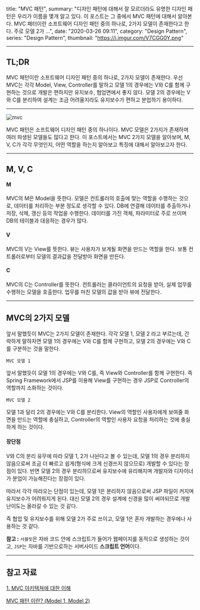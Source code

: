 title: "MVC 패턴",
summary: "디자인 패턴에 대해서 잘 모르더라도 유명한 디자인 패턴은 우리가 이름을 몇개 알고 있다. 이 포스트는 그 중에서 MVC 패턴에 대해서 알아본다. MVC 패터이란 소프트웨어 디자인 패턴 중의 하나로, 2가지 모델이 존재한다고 한다. 주로 모델 2가 ...",
date: "2020-03-26 09:11",
category: "Design Pattern",
series: "Design Pattern",
thumbnail: "https://i.imgur.com/V7CGG0Y.png"

---

## TL;DR

MVC 패턴이란 소프트웨어 디자인 패턴 중의 하나로, 2가지 모델이 존재한다. 우선 MVC는 각각 Model, View, Controller를 말하고 모델 1의 경우에는 V와 C를 함께 구현하는 것으로 개발은 편하지만 유지보수, 협업면에서 좋지 않다. 모델 2의 경우에는 V와 C를 분리하여 설계는 조금 어려울지라도 유지보수가 편하고 분업하기 용이하다.

---

![mvc](https://i.imgur.com/V7CGG0Y.png)

MVC 패턴은 소프트웨어 디자인 패턴 중의 하나이다. MVC 모델은 2가지가 존재하며 여러 파생된 모델들도 많다고 한다. 이 포스트에서는 MVC 2가지 모델을 알아보며, M, V, C가 각각 무엇인지, 어떤 역할을 하는지 알아보고 특징에 대해서 알아보고자 한다.

---

## M, V, C

#### M

MVC의 M은 Model을 뜻한다. 모델은 컨트롤러의 호출에 맞는 역할을 수행하는 것으로, 데이터를 처리하는 부분 정도로 생각할 수 있다. DB에 연결해 데이터를 추출하거나 저장, 삭제, 갱신 등의 작업을 수행한다. 데이터를 가진 객체, 파라미터로 주로 쓰이며 DB의 테이블과 대응하는 경우가 많다.

#### V

MVC의 V는 View를 뜻한다. 뷰는 사용자가 보게될 화면을 만드는 역할을 한다. 보통 컨트롤러로부터 모델의 결과값을 전달받아 화면을 만든다.

#### C

MVC의 C는 Controller를 뜻한다. 컨트롤러는 클라이언트의 요청을 받아, 실제 업무를 수행하는 모델을 호출한다. 업무를 마친 모델의 값을 받아 뷰에 전달한다.

---

## MVC의 2가지 모델

앞서 말했듯이 MVC는 2가지 모델이 존재한다. 각각 모델 1, 모델 2 라고 부르는데, 간략하게 말하자면 모델 1의 경우에는 V와 C를 함께 구현하고, 모델 2의 경우에는 V와 C를 구분하는 것을 말한다.

`MVC 모델 1`

앞서 말했듯이 모델 1의 경우에는 V와 C를, 즉 View와 Controller를 함께 구현한다. 즉 Spring Framework에서 JSP를 이용해 View를 구현하는 경우 JSP로 Controller의 역할까지 소화하는 것이다.

`MVC 모델 2`

모델 1과 달리 2의 경우에는 V와 C를 분리한다. View의 역할인 사용자에게 보여줄 화면을 만드는 역할에 충실하고, Controller의 역할인 사용자 요청을 처리하는 것에 충실하게 하는 것이다.

#### 장단점

V와 C의 분리 유무에 따라 모델 1, 2가 나뉜다고 볼 수 있는데, 모델 1의 경우 분리하지 않음으로써 조금 더 빠르고 쉽게(형식에 크게 신경쓰지 않으므로) 개발할 수 있다는 장점이 있다. 반면 모델 2의 경우 분리하므로써 유지보수에 유리해지며 개발자와 디자이너가 분업이 가능해진다는 장점이 있다.

따라서 각각 따라오는 단점이 있는데, 모델 1은 분리하지 않음으로써 JSP 파일이 커지며 유지보수가 어려워지게 된다. 대신 모델 2의 경우 설계에 신경을 많이 써야되므로 개발 난이도는 올라갈 수 있는 것 같다.

즉 협업 및 유지보수를 위해 모델 2가 주로 쓰이고, 모델 1은 혼자 개발하는 경우에나 사용하는 것 같다.

**참고 :** `서블릿`은 자바 코드 안에 스크립트가 들어가 웹페이지를 동적으로 생성하는 것이고, `JSP`는 자바를 기반으로하는 서버사이드 **스크립트 언어**이다.

---

## 참고 자료

[1. MVC 아키텍쳐에 대한 이해](https://asfirstalways.tistory.com/180)

[MVC 패턴 이란? (Model 1, Model 2)](https://wooaoe.tistory.com/15)
